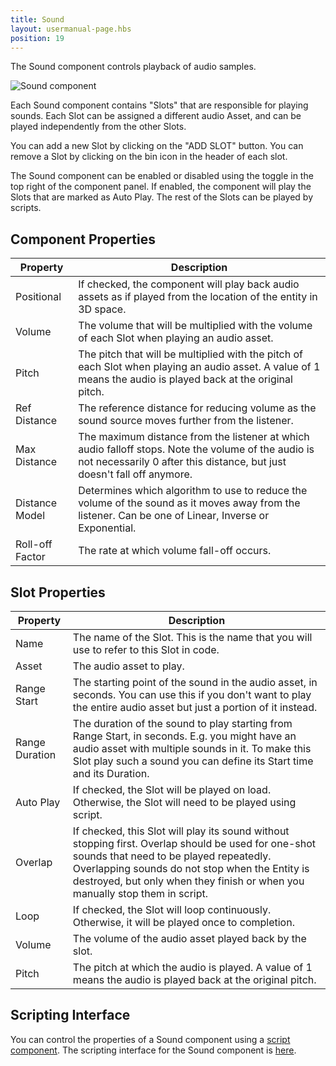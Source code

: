 ```yaml
---
title: Sound
layout: usermanual-page.hbs
position: 19
---
```


The Sound component controls playback of audio samples.

![Sound component][1]

Each Sound component contains "Slots" that are responsible for playing sounds. Each Slot can be assigned a different audio Asset, and can be played independently from the other Slots.

You can add a new Slot by clicking on the "ADD SLOT" button. You can remove a Slot by clicking on the bin icon in the header of each slot.

The Sound component can be enabled or disabled using the toggle in the top right of the component panel. If enabled, the component will play the Slots that are marked as Auto Play. The rest of the Slots can be played by scripts.


## Component Properties

| Property        | Description |
|-----------------|-------------|
| Positional      | If checked, the component will play back audio assets as if played from the location of the entity in 3D space. |
| Volume          | The volume that will be multiplied with the volume of each Slot when playing an audio asset. |
| Pitch           | The pitch that will be multiplied with the pitch of each Slot when playing an audio asset. A value of 1 means the audio is played back at the original pitch. |
| Ref Distance    | The reference distance for reducing volume as the sound source moves further from the listener. |
| Max Distance    | The maximum distance from the listener at which audio falloff stops. Note the volume of the audio is not necessarily 0 after this distance, but just doesn't fall off anymore. |
| Distance Model  | Determines which algorithm to use to reduce the volume of the sound as it moves away from the listener. Can be one of Linear, Inverse or Exponential. |
| Roll-off Factor | The rate at which volume fall-off occurs. |

## Slot Properties

| Property        | Description |
|-----------------|-------------|
| Name            | The name of the Slot. This is the name that you will use to refer to this Slot in code. |
| Asset           | The audio asset to play. |
| Range Start     | The starting point of the sound in the audio asset, in seconds. You can use this if you don't want to play the entire audio asset but just a portion of it instead. |
| Range Duration  | The duration of the sound to play starting from Range Start, in seconds. E.g. you might have an audio asset with multiple sounds in it. To make this Slot play such a sound you can define its Start time and its Duration. |
| Auto Play       | If checked, the Slot will be played on load. Otherwise, the Slot will need to be played using script. |
| Overlap         | If checked, this Slot will play its sound without stopping first. Overlap should be used for one-shot sounds that need to be played repeatedly. Overlapping sounds do not stop when the Entity is destroyed, but only when they finish or when you manually stop them in script. |
| Loop            | If checked, the Slot will loop continuously. Otherwise, it will be played once to completion. |
| Volume          | The volume of the audio asset played back by the slot. |
| Pitch           | The pitch at which the audio is played. A value of 1 means the audio is played back at the original pitch. |

## Scripting Interface

You can control the properties of a Sound component using a [script component][2]. The scripting interface for the Sound component is [here][3].

[1]: /images/user-manual/scenes/components/component-sound.png
[2]: /user-manual/packs/components/script
[3]: /api/pc.SoundComponent.html
